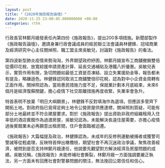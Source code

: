 ```yaml
---
layout: post
title: "《2020年施政報告論壇》"
date: 2020-11-25 23:00:05.000000000 +08:00
categories: rthk
---
```


行政長官林鄭月娥發表任內第四份《施政報告》，提出200多項措施。新聞部製作《施政報告論壇》，邀請身兼行政會議成員的經民聯立法會議員林健鋒、冠域商業及經濟研究中心主任關焯照、職工盟主席吳敏兒，討論對《施政報告》的看法。

第四波新型肺炎疫情來勢洶洶，外界期望政府紓困，林鄭月娥宣布工商舖撤銷雙倍從價印花稅、放寬綜援申請資產計算、延長交通補貼及港鐵八折優惠。吳敏兒表示，實質作用有限，急切問題如最低工資是否凍結、設立失業援助金等，報告都未有提及，略嫌遜色。林健鋒認同取消工商舖雙倍印花稅，認為對中小企資金周轉有正面作用。關焯照認為，當局惠民措施力度不足，保就業計劃本月底結束，未來6個月是經濟復蘇關鍵，擔心疫情下社交距離措施再度收緊，失業率會急升。

特首表明不放棄「明日大嶼願景」，林健鋒不反對填海作為選項，但應該多管齊下開拓土地。對政府指已覓得足夠土地令公營房屋供應達標，關焯照則質疑，可能有部分土地最終並不符合建屋要求。對於《施政報告》提出資助非政府組織租用入住率低的酒店賓館作為過渡房屋，吳敏兒認為，未能解決長遠住屋需要，亦擔心疫情過後賓館業未必再願意出租房間，住戶會面臨被迫遷。

《施政報告》大篇幅提及政治，林健鋒認為，未成年的反修例運動被捕者或獲警司警誡等從輕處理，反映特首伸出橄欖枝，期望社會不再沉迷政治爭議，聚焦改善經濟，被問到是否支持林鄭月娥連任，他說要先觀望對方解決經濟及房屋問題的成績。吳敏兒稱，《施政報告》未能修補社會撕裂，林鄭月娥一方面強調要嚴正執法，另一方面未有回應社會對警暴問題的關注，無法挽回公眾信任和信心。
